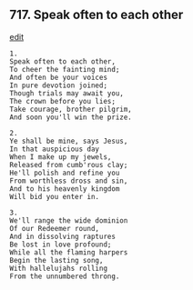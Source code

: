 
## 717.  Speak often to each other
[edit](https://docs.google.com/document/d/1EYyB6WShuTf3XhD3kIazLFX9EkLqltoO/edit?mode=html)



    1.
    Speak often to each other,
    To cheer the fainting mind;
    And often be your voices
    In pure devotion joined;
    Though trials may await you,
    The crown before you lies;
    Take courage, brother pilgrim,
    And soon you'll win the prize.

    2.
    Ye shall be mine, says Jesus,
    In that auspicious day
    When I make up my jewels,
    Released from cumb'rous clay;
    He'll polish and refine you
    From worthless dross and sin,
    And to his heavenly kingdom
    Will bid you enter in.

    3.
    We'll range the wide dominion
    Of our Redeemer round,
    And in dissolving raptures
    Be lost in love profound;
    While all the flaming harpers
    Begin the lasting song,
    With hallelujahs rolling
    From the unnumbered throng.
